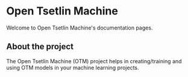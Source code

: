 # Open Tsetlin Machine
Welcome to Open Tsetlin Machine's documentation pages. 

## About the project
The Open Tsetlin Machine (OTM) project helps in creating/training and using OTM models in your machine learning projects. 